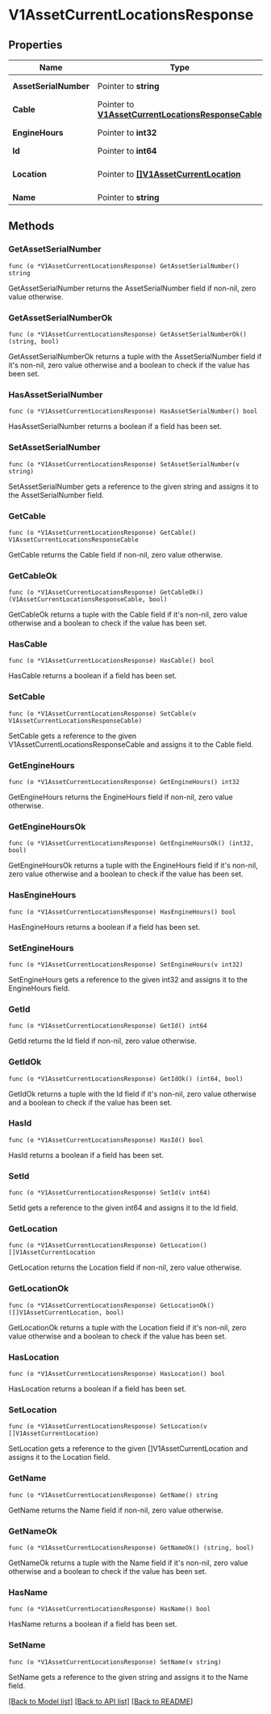 # V1AssetCurrentLocationsResponse

## Properties

Name | Type | Description | Notes
------------ | ------------- | ------------- | -------------
**AssetSerialNumber** | Pointer to **string** | Asset serial number | [optional] 
**Cable** | Pointer to [**V1AssetCurrentLocationsResponseCable**](V1AssetCurrentLocationsResponse_cable.md) |  | [optional] 
**EngineHours** | Pointer to **int32** | Engine hours | [optional] 
**Id** | Pointer to **int64** | Asset ID | 
**Location** | Pointer to [**[]V1AssetCurrentLocation**](V1AssetCurrentLocation.md) | Current location of an asset | [optional] 
**Name** | Pointer to **string** | Asset name | [optional] 

## Methods

### GetAssetSerialNumber

`func (o *V1AssetCurrentLocationsResponse) GetAssetSerialNumber() string`

GetAssetSerialNumber returns the AssetSerialNumber field if non-nil, zero value otherwise.

### GetAssetSerialNumberOk

`func (o *V1AssetCurrentLocationsResponse) GetAssetSerialNumberOk() (string, bool)`

GetAssetSerialNumberOk returns a tuple with the AssetSerialNumber field if it's non-nil, zero value otherwise
and a boolean to check if the value has been set.

### HasAssetSerialNumber

`func (o *V1AssetCurrentLocationsResponse) HasAssetSerialNumber() bool`

HasAssetSerialNumber returns a boolean if a field has been set.

### SetAssetSerialNumber

`func (o *V1AssetCurrentLocationsResponse) SetAssetSerialNumber(v string)`

SetAssetSerialNumber gets a reference to the given string and assigns it to the AssetSerialNumber field.

### GetCable

`func (o *V1AssetCurrentLocationsResponse) GetCable() V1AssetCurrentLocationsResponseCable`

GetCable returns the Cable field if non-nil, zero value otherwise.

### GetCableOk

`func (o *V1AssetCurrentLocationsResponse) GetCableOk() (V1AssetCurrentLocationsResponseCable, bool)`

GetCableOk returns a tuple with the Cable field if it's non-nil, zero value otherwise
and a boolean to check if the value has been set.

### HasCable

`func (o *V1AssetCurrentLocationsResponse) HasCable() bool`

HasCable returns a boolean if a field has been set.

### SetCable

`func (o *V1AssetCurrentLocationsResponse) SetCable(v V1AssetCurrentLocationsResponseCable)`

SetCable gets a reference to the given V1AssetCurrentLocationsResponseCable and assigns it to the Cable field.

### GetEngineHours

`func (o *V1AssetCurrentLocationsResponse) GetEngineHours() int32`

GetEngineHours returns the EngineHours field if non-nil, zero value otherwise.

### GetEngineHoursOk

`func (o *V1AssetCurrentLocationsResponse) GetEngineHoursOk() (int32, bool)`

GetEngineHoursOk returns a tuple with the EngineHours field if it's non-nil, zero value otherwise
and a boolean to check if the value has been set.

### HasEngineHours

`func (o *V1AssetCurrentLocationsResponse) HasEngineHours() bool`

HasEngineHours returns a boolean if a field has been set.

### SetEngineHours

`func (o *V1AssetCurrentLocationsResponse) SetEngineHours(v int32)`

SetEngineHours gets a reference to the given int32 and assigns it to the EngineHours field.

### GetId

`func (o *V1AssetCurrentLocationsResponse) GetId() int64`

GetId returns the Id field if non-nil, zero value otherwise.

### GetIdOk

`func (o *V1AssetCurrentLocationsResponse) GetIdOk() (int64, bool)`

GetIdOk returns a tuple with the Id field if it's non-nil, zero value otherwise
and a boolean to check if the value has been set.

### HasId

`func (o *V1AssetCurrentLocationsResponse) HasId() bool`

HasId returns a boolean if a field has been set.

### SetId

`func (o *V1AssetCurrentLocationsResponse) SetId(v int64)`

SetId gets a reference to the given int64 and assigns it to the Id field.

### GetLocation

`func (o *V1AssetCurrentLocationsResponse) GetLocation() []V1AssetCurrentLocation`

GetLocation returns the Location field if non-nil, zero value otherwise.

### GetLocationOk

`func (o *V1AssetCurrentLocationsResponse) GetLocationOk() ([]V1AssetCurrentLocation, bool)`

GetLocationOk returns a tuple with the Location field if it's non-nil, zero value otherwise
and a boolean to check if the value has been set.

### HasLocation

`func (o *V1AssetCurrentLocationsResponse) HasLocation() bool`

HasLocation returns a boolean if a field has been set.

### SetLocation

`func (o *V1AssetCurrentLocationsResponse) SetLocation(v []V1AssetCurrentLocation)`

SetLocation gets a reference to the given []V1AssetCurrentLocation and assigns it to the Location field.

### GetName

`func (o *V1AssetCurrentLocationsResponse) GetName() string`

GetName returns the Name field if non-nil, zero value otherwise.

### GetNameOk

`func (o *V1AssetCurrentLocationsResponse) GetNameOk() (string, bool)`

GetNameOk returns a tuple with the Name field if it's non-nil, zero value otherwise
and a boolean to check if the value has been set.

### HasName

`func (o *V1AssetCurrentLocationsResponse) HasName() bool`

HasName returns a boolean if a field has been set.

### SetName

`func (o *V1AssetCurrentLocationsResponse) SetName(v string)`

SetName gets a reference to the given string and assigns it to the Name field.


[[Back to Model list]](../README.md#documentation-for-models) [[Back to API list]](../README.md#documentation-for-api-endpoints) [[Back to README]](../README.md)


